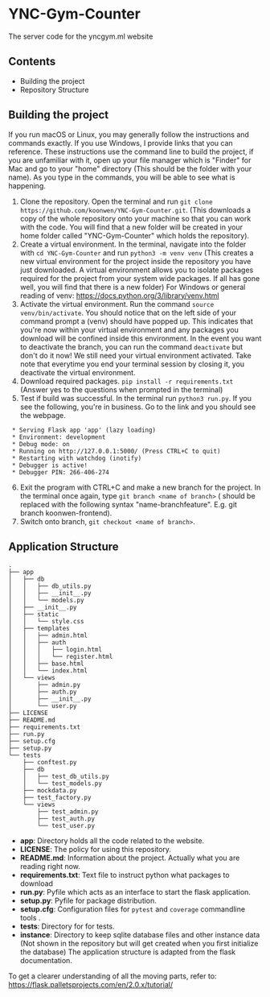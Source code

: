 # YNC-Gym-Counter
The server code for the yncgym.ml website

## Contents
- Building the project
- Repository Structure

## Building the project
If you run macOS or Linux, you may generally follow the instructions and commands exactly. If you use Windows, I provide links that you can reference. These instructions use the command line to build the project, if you are unfamiliar with it, open up your file manager which is "Finder" for Mac and go to your "home" directory (This should be the folder with your name). As you type in the commands, you will be able to see what is happening.
1. Clone the repository. Open the terminal and run `git clone https://github.com/koonwen/YNC-Gym-Counter.git`. (This downloads a copy of the whole repository onto your machine so that you can work with the code. You will find that a new folder will be created in your home folder called "YNC-Gym-Counter" which holds the repository).
2. Create a virtual environment. In the terminal, navigate into the folder with `cd YNC-Gym-Counter` and run `python3 -m venv venv` (This creates a new virtual environment for the project inside the repository you have just downloaded. A virtual environment allows you to isolate packages required for the project from your system wide packages. If all has gone well, you will find that there is a new folder) For Windows or general reading of venv: https://docs.python.org/3/library/venv.html
3. Activate the virtual environment. Run the command `source venv/bin/activate`. You should notice that on the left side of your command prompt a (venv) should have popped up. This indicates that you're now within your virtual environment and any packages you download will be confined inside this environment. In the event you want to deactivate the branch, you can run the command `deactivate` but don't do it now! We still need your virtual environment activated. Take note that everytime you end your terminal session by closing it, you deactivate the virtual environment.
4. Download required packages. `pip install -r requirements.txt` (Answer yes to the questions when prompted in the terminal)
5. Test if build was successful. In the terminal run `python3 run.py`. If you see the following, you're in business. Go to the link and you should see the webpage.
```
 * Serving Flask app 'app' (lazy loading)
 * Environment: development
 * Debug mode: on
 * Running on http://127.0.0.1:5000/ (Press CTRL+C to quit)
 * Restarting with watchdog (inotify)
 * Debugger is active!
 * Debugger PIN: 266-406-274
```
6. Exit the program with CTRL+C and make a new branch for the project. In the terminal once again, type `git branch <name of branch>` (<name of branch> should be replaced with the following syntax "name-branchfeature". E.g. git branch koonwen-frontend).
7. Switch onto branch, `git checkout <name of branch>`. 
                                           

## Application Structure        
```
.
├── app
│   ├── db
│   │   ├── db_utils.py
│   │   ├── __init__.py
│   │   └── models.py
│   ├── __init__.py
│   ├── static
│   │   └── style.css
│   ├── templates
│   │   ├── admin.html
│   │   ├── auth
│   │   │   ├── login.html
│   │   │   └── register.html
│   │   ├── base.html
│   │   └── index.html
│   └── views
│       ├── admin.py
│       ├── auth.py
│       ├── __init__.py
│       └── user.py
├── LICENSE
├── README.md
├── requirements.txt
├── run.py
├── setup.cfg
├── setup.py
└── tests
    ├── conftest.py
    ├── db
    │   ├── test_db_utils.py
    │   └── test_models.py
    ├── mockdata.py
    ├── test_factory.py
    └── views
        ├── test_admin.py
        ├── test_auth.py
        └── test_user.py
```
- **app**: Directory holds all the code related to the website.
- **LICENSE**: The policy for using this repository.
- **README.md**: Information about the project. Actually what you are reading right now.
- **requirements.txt**: Text file to instruct python what packages to download
- **run.py**: Pyfile which acts as an interface to start the flask application.
- **setup.py**: Pyfile for package distribution.
- **setup.cfg**: Configuration files for `pytest` and `coverage` commandline tools  .
- **tests**: Directory for for tests.
- **instance**: Directory to keep sqlite database files and other instance data (Not shown in the repository but will get created when you first initialize the database)
The application structure is adapted from the flask documentation.
  
To get a clearer understanding of all the moving parts, refer to:
https://flask.palletsprojects.com/en/2.0.x/tutorial/
